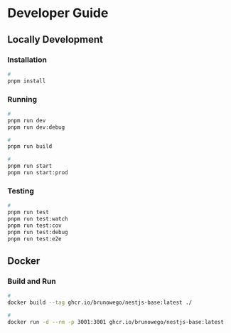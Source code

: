 # Developer Guide

## Locally Development

### Installation

```sh
#
pnpm install
```

### Running

```bash
#
pnpm run dev
pnpm run dev:debug

#
pnpm run build

#
pnpm run start
pnpm run start:prod
```

### Testing

```bash
#
pnpm run test
pnpm run test:watch
pnpm run test:cov
pnpm run test:debug
pnpm run test:e2e
```

## Docker

### Build and Run

```sh
#
docker build --tag ghcr.io/brunowego/nestjs-base:latest ./

#
docker run -d --rm -p 3001:3001 ghcr.io/brunowego/nestjs-base:latest
```

